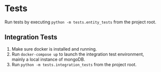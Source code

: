 # Tests

Run tests by executing `python -m tests.entity_tests` from the project root.

## Integration Tests

1. Make sure docker is installed and running.
2. Run `docker-compose up` to launch the integration test environment, mainly a local instance of mongoDB.
3. Run `python -m tests.integration_tests` from the project root.